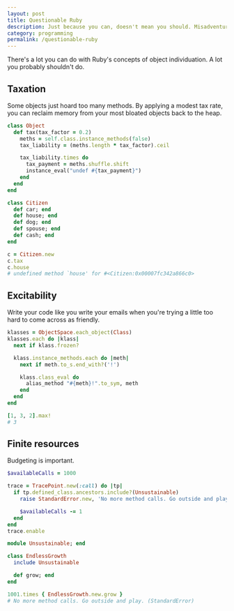 ```yaml
---
layout: post
title: Questionable Ruby
description: Just because you can, doesn't mean you should. Misadventures in Ruby programming.
category: programming
permalink: /questionable-ruby
---
```


There's a lot you can do with Ruby's concepts of object individuation. A lot you probably shouldn't do.

## Taxation

Some objects just hoard too many methods. By applying a modest tax rate, you can reclaim memory from your most bloated objects back to the heap.

```ruby
class Object
  def tax(tax_factor = 0.2)
    meths = self.class.instance_methods(false)
    tax_liability = (meths.length * tax_factor).ceil

    tax_liability.times do
      tax_payment = meths.shuffle.shift
      instance_eval("undef #{tax_payment}")
    end
  end
end

class Citizen
  def car; end
  def house; end
  def dog; end
  def spouse; end
  def cash; end
end

c = Citizen.new
c.tax
c.house
# undefined method `house' for #<Citizen:0x00007fc342a866c0>
```

## Excitability

Write your code like you write your emails when you're trying a little too hard to come across as friendly.

```ruby
klasses = ObjectSpace.each_object(Class)
klasses.each do |klass|
  next if klass.frozen?

  klass.instance_methods.each do |meth|
    next if meth.to_s.end_with?('!')

    klass.class_eval do
      alias_method "#{meth}!".to_sym, meth
    end
  end
end

[1, 3, 2].max!
# 3
```


## Finite resources

Budgeting is important.

```ruby
$availableCalls = 1000

trace = TracePoint.new(:call) do |tp|
  if tp.defined_class.ancestors.include?(Unsustainable)
    raise StandardError.new, 'No more method calls. Go outside and play.' if $availableCalls.zero?

    $availableCalls -= 1
  end
end
trace.enable

module Unsustainable; end

class EndlessGrowth
  include Unsustainable

  def grow; end
end

1001.times { EndlessGrowth.new.grow }
# No more method calls. Go outside and play. (StandardError)
```
